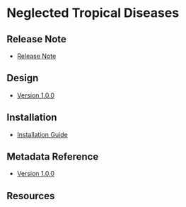 # Neglected Tropical Diseases

## Release Note

- [Release Note](#sti-agg-release-note)

## Design

- [Version 1.0.0](#sti-agg-design)

## Installation

- [Installation Guide](#sti-agg-installation)

## Metadata Reference

- [Version 1.0.0](https://packages.dhis2.org/en/STI_AGG/1.0.0/DHIS2.41/STI_AGG_COMPLETE_1.0.0_DHIS2.41.xlsx)

## Resources

